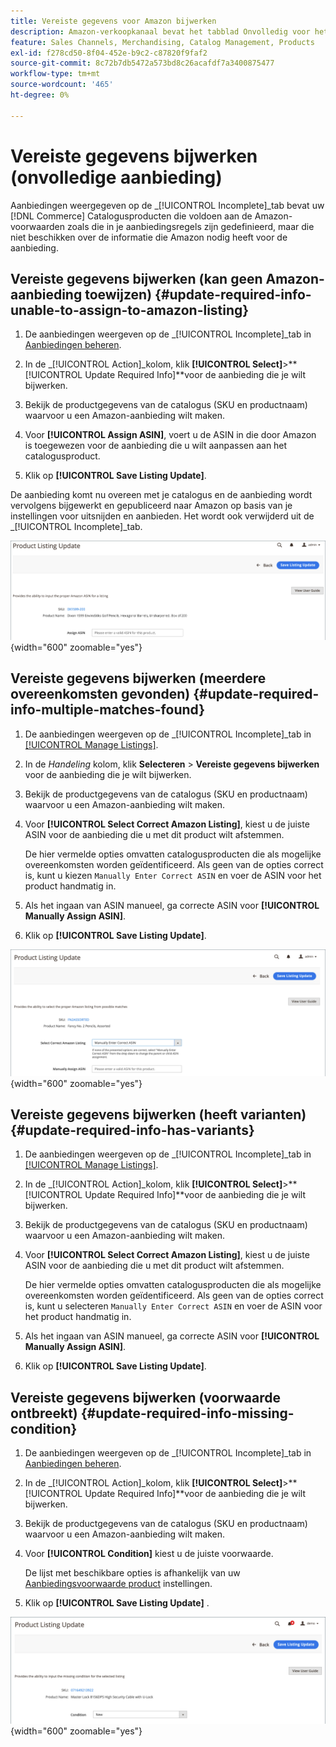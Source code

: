 ```yaml
---
title: Vereiste gegevens voor Amazon bijwerken
description: Amazon-verkoopkanaal bevat het tabblad Onvolledig voor het controleren van producten in de handelscatalogus waarvoor Amazon vereiste informatie ontbreekt.
feature: Sales Channels, Merchandising, Catalog Management, Products
exl-id: f278cd50-8f04-452e-b9c2-c87820f9faf2
source-git-commit: 8c72b7db5472a573bd8c26acafdf7a3400875477
workflow-type: tm+mt
source-wordcount: '465'
ht-degree: 0%

---
```


# Vereiste gegevens bijwerken (onvolledige aanbieding)

Aanbiedingen weergegeven op de _[!UICONTROL Incomplete]_tab bevat uw [!DNL Commerce] Catalogusproducten die voldoen aan de Amazon-voorwaarden zoals die in je aanbiedingsregels zijn gedefinieerd, maar die niet beschikken over de informatie die Amazon nodig heeft voor de aanbieding.

## Vereiste gegevens bijwerken (kan geen Amazon-aanbieding toewijzen) {#update-required-info-unable-to-assign-to-amazon-listing}

1. De aanbiedingen weergeven op de _[!UICONTROL Incomplete]_tab in [Aanbiedingen beheren](./managing-product-listings.md).

1. In de _[!UICONTROL Action]_kolom, klik **[!UICONTROL Select]**>**[!UICONTROL Update Required Info]**voor de aanbieding die je wilt bijwerken.

1. Bekijk de productgegevens van de catalogus (SKU en productnaam) waarvoor u een Amazon-aanbieding wilt maken.

1. Voor **[!UICONTROL Assign ASIN]**, voert u de ASIN in die door Amazon is toegewezen voor de aanbieding die u wilt aanpassen aan het catalogusproduct.

1. Klik op **[!UICONTROL Save Listing Update]**.

De aanbieding komt nu overeen met je catalogus en de aanbieding wordt vervolgens bijgewerkt en gepubliceerd naar Amazon op basis van je instellingen voor uitsnijden en aanbieden. Het wordt ook verwijderd uit de _[!UICONTROL Incomplete]_tab.

![ASIN handmatig toewijzen voor geen overeenkomend item](assets/amazon-listing-update-assign-asin.png){width="600" zoomable="yes"}

## Vereiste gegevens bijwerken (meerdere overeenkomsten gevonden) {#update-required-info-multiple-matches-found}

1. De aanbiedingen weergeven op de _[!UICONTROL Incomplete]_tab in [[!UICONTROL Manage Listings]](./managing-product-listings.md).

1. In de _Handeling_ kolom, klik **Selecteren** > **Vereiste gegevens bijwerken** voor de aanbieding die je wilt bijwerken.

1. Bekijk de productgegevens van de catalogus (SKU en productnaam) waarvoor u een Amazon-aanbieding wilt maken.

1. Voor **[!UICONTROL Select Correct Amazon Listing]**, kiest u de juiste ASIN voor de aanbieding die u met dit product wilt afstemmen.

   De hier vermelde opties omvatten catalogusproducten die als mogelijke overeenkomsten worden geïdentificeerd. Als geen van de opties correct is, kunt u kiezen `Manually Enter Correct ASIN` en voer de ASIN voor het product handmatig in.

1. Als het ingaan van ASIN manueel, ga correcte ASIN voor **[!UICONTROL Manually Assign ASIN]**.

1. Klik op **[!UICONTROL Save Listing Update]**.

![Handmatig ASIN selecteren uit meerdere mogelijke overeenkomsten](assets/amazon-listing-update-multiple-matches.png){width="600" zoomable="yes"}

## Vereiste gegevens bijwerken (heeft varianten) {#update-required-info-has-variants}

1. De aanbiedingen weergeven op de _[!UICONTROL Incomplete]_tab in [[!UICONTROL Manage Listings]](./managing-product-listings.md).

1. In de _[!UICONTROL Action]_kolom, klik **[!UICONTROL Select]**>**[!UICONTROL Update Required Info]**voor de aanbieding die je wilt bijwerken.

1. Bekijk de productgegevens van de catalogus (SKU en productnaam) waarvoor u een Amazon-aanbieding wilt maken.

1. Voor **[!UICONTROL Select Correct Amazon Listing]**, kiest u de juiste ASIN voor de aanbieding die u met dit product wilt afstemmen.

   De hier vermelde opties omvatten catalogusproducten die als mogelijke overeenkomsten worden geïdentificeerd. Als geen van de opties correct is, kunt u selecteren `Manually Enter Correct ASIN` en voer de ASIN voor het product handmatig in.

1. Als het ingaan van ASIN manueel, ga correcte ASIN voor **[!UICONTROL Manually Assign ASIN]**.

1. Klik op **[!UICONTROL Save Listing Update]**.

## Vereiste gegevens bijwerken (voorwaarde ontbreekt) {#update-required-info-missing-condition}

1. De aanbiedingen weergeven op de _[!UICONTROL Incomplete]_tab in [Aanbiedingen beheren](./managing-product-listings.md).

1. In de _[!UICONTROL Action]_kolom, klik **[!UICONTROL Select]**>**[!UICONTROL Update Required Info]**voor de aanbieding die je wilt bijwerken.

1. Bekijk de productgegevens van de catalogus (SKU en productnaam) waarvoor u een Amazon-aanbieding wilt maken.

1. Voor **[!UICONTROL Condition]** kiest u de juiste voorwaarde.

   De lijst met beschikbare opties is afhankelijk van uw [Aanbiedingsvoorwaarde product](./product-listing-condition.md) instellingen.

1. Klik op **[!UICONTROL Save Listing Update]** .

![Ontbrekende voorwaarde handmatig bijwerken](assets/amazon-update-listing-missing-condition.png){width="600" zoomable="yes"}
